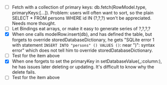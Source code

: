 - [ ] Fetch with a collection of primary keys: db.fetch(RowModel.type, primaryKeys:[...]). Problem: users will often want to sort, so the plain SELECT * FROM persons WHERE id IN (?,?,?) won't be appreciated. Needs more thought.
- [ ] Let Bindings eat arrays, or make it easy to generate series of ?,?,?,?
- [X] When one calls modelRow.insert(db), and has defined the table, but forgets to override storedDatabaseDictionary, he gets "SQLite error 1 with statement `INSERT INTO "persons" () VALUES ()`: near ")": syntax error" which does not tell him to override storedDatabaseDictionary.
- [ ] Test for the item above
- [X] When one forgets to set the primaryKey in setDatabaseValue(_:column:), he has issues later deleting or updating. It's difficult to know why the delete fails.
- [ ] Test for the item above
